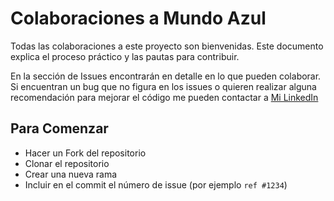 # Colaboraciones a Mundo Azul

Todas las colaboraciones a este proyecto son bienvenidas. Este documento explica el proceso práctico y las pautas para contribuir.

En la sección de Issues encontrarán en detalle en lo que pueden colaborar. Si encuentran un bug que no figura en los issues o quieren realizar alguna recomendación para mejorar el código me pueden contactar a <a href="www.linkedin.com/in/natalia-machella">Mi LinkedIn</a>

## Para Comenzar

-  Hacer un Fork del repositorio 
-  Clonar el repositorio 
-  Crear una nueva rama 
-  Incluir en el commit el número de issue (por ejemplo `ref #1234`)

